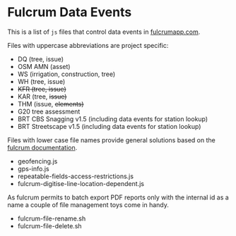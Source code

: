 # Fulcrum Data Events
This is a list of `js` files that control data events in [fulcrumapp.com](https://www.fulcrumapp.com/). 

Files with uppercase abbreviations are project specific:
- DQ (tree, issue)
- OSM AMN (asset)
- WS (irrigation, construction, tree)
- WH (tree, issue)
- ~~KFR (tree, issue)~~
- KAR (tree, ~~issue)~~
- THM (issue, ~~elements)~~
- G20 tree assessment
- BRT CBS Snagging v1.5 (including data events for station lookup)
- BRT Streetscape v1.5 (including data events for station lookup)

Files with lower case file names provide general solutions based on the [fulcrum documentation](https://developer.fulcrumapp.com/data-events/examples/).

- geofencing.js
- gps-info.js
- repeatable-fields-access-restrictions.js
- fulcrum-digitise-line-location-dependent.js

As fulcrum permits to batch export PDF reports only with the internal id as a name a couple of file management toys come in handy. 

- fulcrum-file-rename.sh
- fulcrum-file-delete.sh